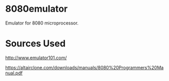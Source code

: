 # 8080emulator
Emulator for 8080 microprocessor.

# Sources Used
http://www.emulator101.com/

https://altairclone.com/downloads/manuals/8080%20Programmers%20Manual.pdf
